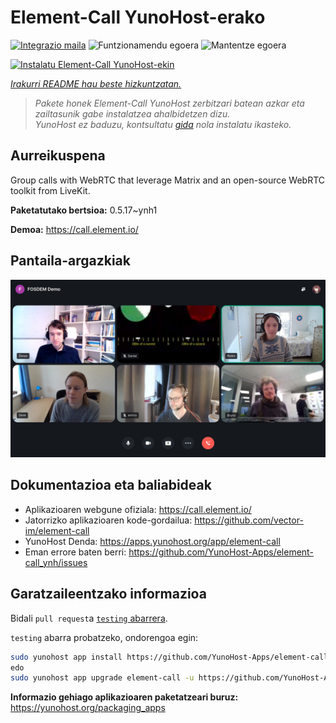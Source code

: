 <!--
Ohart ongi: README hau automatikoki sortu da <https://github.com/YunoHost/apps/tree/master/tools/readme_generator>ri esker
EZ editatu eskuz.
-->

# Element-Call YunoHost-erako

[![Integrazio maila](https://dash.yunohost.org/integration/element-call.svg)](https://dash.yunohost.org/appci/app/element-call) ![Funtzionamendu egoera](https://ci-apps.yunohost.org/ci/badges/element-call.status.svg) ![Mantentze egoera](https://ci-apps.yunohost.org/ci/badges/element-call.maintain.svg)

[![Instalatu Element-Call YunoHost-ekin](https://install-app.yunohost.org/install-with-yunohost.svg)](https://install-app.yunohost.org/?app=element-call)

*[Irakurri README hau beste hizkuntzatan.](./ALL_README.md)*

> *Pakete honek Element-Call YunoHost zerbitzari batean azkar eta zailtasunik gabe instalatzea ahalbidetzen dizu.*  
> *YunoHost ez baduzu, kontsultatu [gida](https://yunohost.org/install) nola instalatu ikasteko.*

## Aurreikuspena

Group calls with WebRTC that leverage Matrix and an open-source WebRTC toolkit from LiveKit.


**Paketatutako bertsioa:** 0.5.17~ynh1

**Demoa:** <https://call.element.io/>

## Pantaila-argazkiak

![Element-Call(r)en pantaila-argazkia](./doc/screenshots/screenshot.jpg)

## Dokumentazioa eta baliabideak

- Aplikazioaren webgune ofiziala: <https://call.element.io/>
- Jatorrizko aplikazioaren kode-gordailua: <https://github.com/vector-im/element-call>
- YunoHost Denda: <https://apps.yunohost.org/app/element-call>
- Eman errore baten berri: <https://github.com/YunoHost-Apps/element-call_ynh/issues>

## Garatzaileentzako informazioa

Bidali `pull request`a [`testing` abarrera](https://github.com/YunoHost-Apps/element-call_ynh/tree/testing).

`testing` abarra probatzeko, ondorengoa egin:

```bash
sudo yunohost app install https://github.com/YunoHost-Apps/element-call_ynh/tree/testing --debug
edo
sudo yunohost app upgrade element-call -u https://github.com/YunoHost-Apps/element-call_ynh/tree/testing --debug
```

**Informazio gehiago aplikazioaren paketatzeari buruz:** <https://yunohost.org/packaging_apps>
